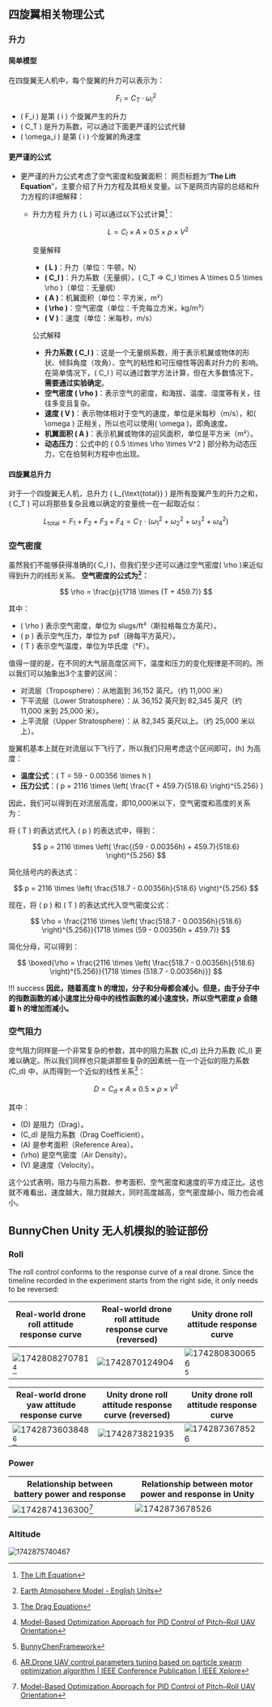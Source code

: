 ## 四旋翼相关物理公式

### 升力

#### **简单模型**

在四旋翼无人机中，每个旋翼的升力可以表示为：

$$
F_i = C_T \cdot \omega_i^2
$$

- \( F_i \) 是第 \( i \) 个旋翼产生的升力
- \( C_T \) 是升力系数，可以通过下面更严谨的公式代替
- \( \omega_i \) 是第 \( i \) 个旋翼的角速度

#### **更严谨的公式**

- 更严谨的升力公式考虑了空气密度和旋翼面积：
  网页标题为“**The Lift Equation**”，主要介绍了升力方程及其相关变量。以下是网页内容的总结和升力方程的详细解释：

  - 升力方程
    升力 \( L \) 可以通过以下公式计算[^5]：

    $$
    L = C_l \times A \times 0.5 \times \rho \times V^2
    $$

    变量解释

    - **\( L \)**：升力（单位：牛顿，N）
    - **\( C_l \)**：升力系数（无量纲），\( C_T => C_l \times A \times 0.5 \times \rho \)（单位：无量纲）
    - **\( A \)**：机翼面积（单位：平方米，m²）
    - **\( \rho \)**：空气密度（单位：千克每立方米，kg/m³）
    - **\( V \)**：速度（单位：米每秒，m/s）

    公式解释

    - **升力系数 \( C_l \)**：这是一个无量纲系数，用于表示机翼或物体的形状、倾斜角度（攻角）、空气的粘性和可压缩性等因素对升力的    影响。在简单情况下，\( C_l \) 可以通过数学方法计算，但在大多数情况下，**需要通过实验确定**。
    - **空气密度 \( \rho \)**：表示空气的密度，和海拔、温度、湿度等有关，往往多变且复杂。
    - **速度 \( V \)**：表示物体相对于空气的速度，单位是米每秒（m/s），和\( \omega \) 正相关，所以也可以使用\( \omega \)，即角速度。
    - **机翼面积 \( A \)**：表示机翼或物体的迎风面积，单位是平方米（m²）。
    - **动态压力**：公式中的 \( 0.5 \times \rho \times V^2 \) 部分称为动态压力，它在伯努利方程中也出现。

#### **四旋翼总升力**

  对于一个四旋翼无人机，总升力 \( L_{\text{total}} \) 是所有旋翼产生的升力之和，\( C_T \) 可以将那些复杂且难以确定的变量统一在一起取近似：

$$
L_{\text{total}} = F_1 + F_2 + F_3 + F_4 = C_T \cdot (\omega_1^2 + \omega_2^2 + \omega_3^2 + \omega_4^2)
$$

### 空气密度

虽然我们不能够获得准确的\( C_l \)，但我们至少还可以通过空气密度\( \rho \)来近似得到升力的线形关系。
**空气密度的公式为[^6]：**

$$
\rho = \frac{p}{1718 \times (T + 459.7)}
$$

其中：

- \( \rho \) 表示空气密度，单位为 slugs/ft³（斯拉格每立方英尺）。
- \( p \) 表示空气压力，单位为 psf（磅每平方英尺）。
- \( T \) 表示空气温度，单位为华氏度（°F）。

值得一提的是，在不同的大气层高度区间下，温度和压力的变化规律是不同的。所以我们可以抽象出3个主要的区间：

- 对流层（Troposphere）：从地面到 36,152 英尺。（约 11,000 米）
- 下平流层（Lower Stratosphere）：从 36,152 英尺到 82,345 英尺（约 11,000 米到 25,000 米）。
- 上平流层（Upper Stratosphere）：从 82,345 英尺以上。（约 25,000 米以上）。

旋翼机基本上就在对流层以下飞行了，所以我们只用考虑这个区间即可，\(h\) 为高度：

- **温度公式**：\( T = 59 - 0.00356 \times h \)
- **压力公式**：\( p = 2116 \times \left( \frac{T + 459.7}{518.6} \right)^{5.256} \)

因此，我们可以得到在对流层高度，即10,000米以下，空气密度和高度的关系为：

将 \( T \) 的表达式代入 \( p \) 的表达式中，得到：

$$
p = 2116 \times \left( \frac{(59 - 0.00356h) + 459.7}{518.6} \right)^{5.256}
$$

简化括号内的表达式：

$$
p = 2116 \times \left( \frac{518.7 - 0.00356h}{518.6} \right)^{5.256}
$$

现在，将 \( p \) 和 \( T \) 的表达式代入空气密度公式：

$$
\rho = \frac{2116 \times \left( \frac{518.7 - 0.00356h}{518.6} \right)^{5.256}}{1718 \times (59 - 0.00356h + 459.7)}
$$

简化分母，可以得到：

$$
\boxed{\rho = \frac{2116 \times \left( \frac{518.7 - 0.00356h}{518.6} \right)^{5.256}}{1718 \times (518.7 - 0.00356h)}}
$$

!!! success
    **因此，随着高度 h 的增加，分子和分母都会减小。但是，由于分子中的指数函数的减小速度比分母中的线性函数的减小速度快，所以空气密度 ρ 会随着 h 的增加而减小。**

### 空气阻力

空气阻力同样是一个非常复杂的参数，其中的阻力系数 \(C_d\) 比升力系数 \(C_l\) 更难以确定。所以我们同样也只能讲那些复杂的因素统一在一个近似的阻力系数 \(C_d\) 中，从而得到一个近似的线性关系[^7]：

$$
D = C_d \times A \times 0.5 \times \rho \times V^2
$$

其中：

- \(D\) 是阻力（Drag）。
- \(C_d\) 是阻力系数（Drag Coefficient）。
- \(A\) 是参考面积（Reference Area）。
- \(\rho\) 是空气密度（Air Density）。
- \(V\) 是速度（Velocity）。

这个公式表明，阻力与阻力系数、参考面积、空气密度和速度的平方成正比。这也就不难看出，速度越大，阻力就越大，同时高度越高，空气密度越小，阻力也会减小。

## BunnyChen Unity 无人机模拟的验证部份

### Roll

The roll control conforms to the response curve of a real drone. Since the timeline recorded in the experiment starts from the right side, it only needs to be reversed:

| Real-world drone roll attitude response curve                      | Real-world drone roll attitude response curve (reversed)       | Unity drone roll attitude response curve                           |
| ------------------------------------------------------------------ | -------------------------------------------------------------- | ------------------------------------------------------------------ |
| ![1742808270781](image/BunnyChenDroneFramwork/1742808270781.png)[^1] | ![1742870124904](image/BunnyChenDroneFramwork/1742870124904.png) | ![1742808300656](image/BunnyChenDroneFramwork/1742808300656.png)[^2] |

| Real-world drone yaw attitude response curve                       | Unity drone roll attitude response curve (reversed)            | Unity drone roll attitude response curve                       |
| ------------------------------------------------------------------ | -------------------------------------------------------------- | -------------------------------------------------------------- |
| ![1742873603848](image/BunnyChenDroneFramwork/1742873603848.png)[^3] | ![1742873821935](image/BunnyChenDroneFramwork/1742873821935.png) | ![1742873678526](image/BunnyChenDroneFramwork/1742873678526.png) |

### Power

| Relationship between battery power and response                    | Relationship between motor power and response in Unity         |
| ------------------------------------------------------------------ | -------------------------------------------------------------- |
| ![1742874136300](image/BunnyChenDroneFramwork/1742874136300.png)[^4] | ![1742873678526](image/BunnyChenDroneFramwork/1742873678526.png) |

### Altitude

![1742875740467](image/BunnyChenDroneFramwork/1742875740467.png)

[^1]: [Model-Based Optimization Approach for PID Control of Pitch–Roll UAV Orientation](https://www.mdpi.com/2227-7390/11/15/3390#)
    
[^2]: [BunnyChenFramework]()
    
[^3]: [AR.Drone UAV control parameters tuning based on particle swarm optimization algorithm | IEEE Conference Publication | IEEE Xplore](https://ieeexplore.ieee.org/abstract/document/7501380)
    
[^4]: [Model-Based Optimization Approach for PID Control of Pitch–Roll UAV Orientation](https://www.mdpi.com/2227-7390/11/15/3390)
    
[^5]: [The Lift Equation](https://www.grc.nasa.gov/www/k-12/VirtualAero/BottleRocket/airplane/lifteq.html)
    
[^6]: [Earth Atmosphere Model - English Units](https://www.grc.nasa.gov/www/k-12/VirtualAero/BottleRocket/airplane/atmos.html)
    
[^7]: [The Drag Equation](https://www.grc.nasa.gov/www/k-12/VirtualAero/BottleRocket/airplane/drageq.html)

